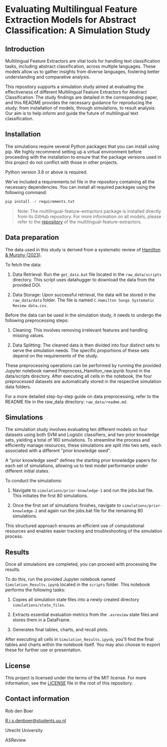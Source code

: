 # Evaluating Multilingual Feature Extraction Models for Abstract Classification: A Simulation Study

## Introduction

Multilingual Feature Extractors are vital tools for handling text classification tasks, including abstract classification, across multiple languages. These models allow us to gather insights from diverse languages, fostering better understanding and comparative analysis.

This repository supports a simulation study aimed at evaluating the effectiveness of different Multilingual Feature Extractors for Abstract Classification. The study findings are detailed in the corresponding paper, and this README provides the necessary guidance for reproducing the study: from installation of models, through simulations, to result analysis. Our aim is to help inform and guide the future of multilingual text classification.


## Installation

The simulations require several Python packages that you can install using pip. We highly recommend setting up a virtual environment before proceeding with the installation to ensure that the package versions used in this project do not conflict with those in other projects.

Python version 3.8 or above is required.

We've included a requirements.txt file in the repository containing all the necessary dependencies. You can install all required packages using the following command:

```bash
pip install -r requirements.txt
```

> Note: The multilingual-feature-extractors package is installed directly from its GitHub repository. For more information on all models, please refer to the [repository](https://github.com/Robdboer/Multilingual-Feature-Extractors) of the multilingual-feature-extractors.

## Data preparation

The data used in this study is derived from a systematic review of [Hamilton & Murphy (2023)](https://osf.io/3u982/).

To fetch the data:

1. Data Retrieval: Run the `get_data.bat` file located in the `raw_data/scripts` directory. This script uses datahugger to download the data from the provided DOI.

2. Data Storage: Upon successful retrieval, the data will be stored in the `raw_data/data` folder. The file is named `C.Hamilton Songs Systematic Review data.csv`.

Before the data can be used in the simulation study, it needs to undergo the following preprocessing steps:

1. Cleaning: This involves removing irrelevant features and handling missing values.

2. Data Splitting: The cleaned data is then divided into four distinct sets to serve the simulation needs. The specific proportions of these sets depend on the requirements of the study.

These preprocessing operations can be performed by running the provided Jupyter notebook named Preprocess_Hamilton_raw.ipynb found in the data/scripts directory. After executing all cells in the notebook, the four preprocessed datasets are automatically stored in the respective simulation data folders.

For a more detailed step-by-step guide on data preprocessing, refer to the README file in the raw_data directory: `raw_data/readme.md`.


## Simulations

The simulation study involves evaluating ten different models on four datasets using both SVM and Logistic classifiers, and two prior knowledge sets, yielding a total of 160 simulations. To streamline the process and efficiently manage resources, these simulations are split into two sets, each associated with a different "prior knowledge seed".

A "prior knowledge seed" defines the starting prior knowledge papers for each set of simulations, allowing us to test model performance under different initial states.

To conduct the simulations:

1. Navigate to `simulations/prior-knowledge-1` and run the jobs.bat file. This initiates the first 80 simulations.

2.  Once the first set of simulations finishes, navigate to `simulations/prior-knowledge-2` and again run the jobs.bat file for the remaining 80 simulations.

This structured approach ensures an efficient use of computational resources and enables easier tracking and troubleshooting of the simulation process.


## Results

Once all simulations are completed, you can proceed with processing the results.

To do this, run the provided Jupyter notebook named `Simulation_Results.ipynb` located in the `scripts` folder. This notebook performs the following tasks:

1. Copies all simulation state files into a newly created directory `simulations/state_files`.

2. Extracts essential evaluation metrics from the `.asreview` state files and stores them in a DataFrame.

3. Generates final tables, charts, and recall plots.

After executing all cells in `Simulation_Results.ipynb`, you'll find the final tables and charts within the notebook itself. You may also choose to export these for further use or presentation.


## License

This project is licensed under the terms of the MIT license. For more information, see the [LICENSE](https://github.com/Robdboer/Multilingual-Feature-Extractors-Study/blob/main/LICENSE) file in the root of this repository.

## Contact information

Rob den Boer

R.j.s.denboer@students.uu.nl

Utrecht University

ASReview
